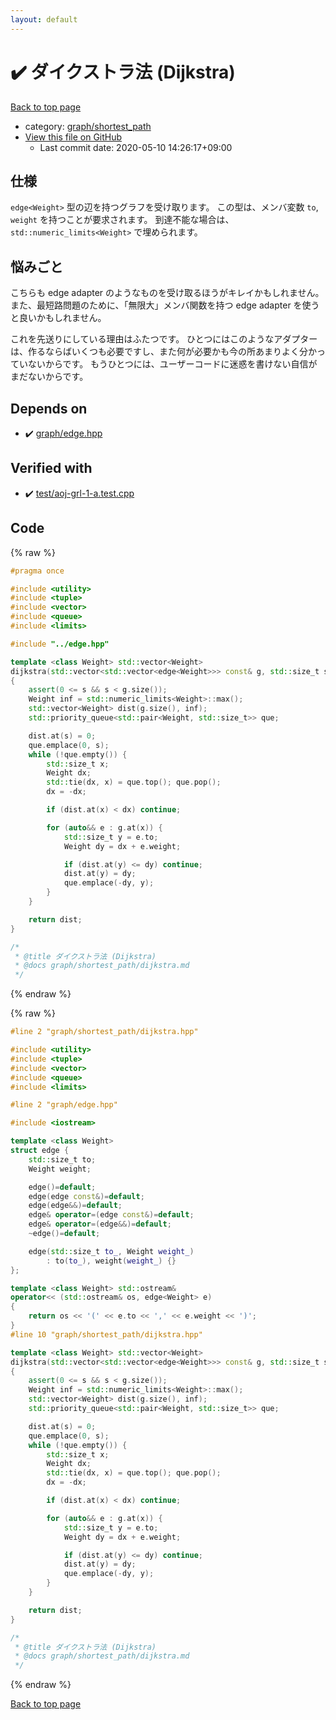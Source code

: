 ```yaml
---
layout: default
---
```


<!-- mathjax config similar to math.stackexchange -->
<script type="text/javascript" async
  src="https://cdnjs.cloudflare.com/ajax/libs/mathjax/2.7.5/MathJax.js?config=TeX-MML-AM_CHTML">
</script>
<script type="text/x-mathjax-config">
  MathJax.Hub.Config({
    TeX: { equationNumbers: { autoNumber: "AMS" }},
    tex2jax: {
      inlineMath: [ ['$','$'] ],
      processEscapes: true
    },
    "HTML-CSS": { matchFontHeight: false },
    displayAlign: "left",
    displayIndent: "2em"
  });
</script>

<script type="text/javascript" src="https://cdnjs.cloudflare.com/ajax/libs/jquery/3.4.1/jquery.min.js"></script>
<script src="https://cdn.jsdelivr.net/npm/jquery-balloon-js@1.1.2/jquery.balloon.min.js" integrity="sha256-ZEYs9VrgAeNuPvs15E39OsyOJaIkXEEt10fzxJ20+2I=" crossorigin="anonymous"></script>
<script type="text/javascript" src="../../../assets/js/copy-button.js"></script>
<link rel="stylesheet" href="../../../assets/css/copy-button.css" />


# :heavy_check_mark: ダイクストラ法 (Dijkstra)

<a href="../../../index.html">Back to top page</a>

* category: <a href="../../../index.html#fff28642b706f0621a80a098b694618d">graph/shortest_path</a>
* <a href="{{ site.github.repository_url }}/blob/master/graph/shortest_path/dijkstra.hpp">View this file on GitHub</a>
    - Last commit date: 2020-05-10 14:26:17+09:00




## 仕様

`edge<Weight>` 型の辺を持つグラフを受け取ります。
この型は、メンバ変数 `to`, `weight` を持つことが要求されます。
到達不能な場合は、`std::numeric_limits<Weight>` で埋められます。


## 悩みごと

こちらも edge adapter のようなものを受け取るほうがキレイかもしれません。
また、最短路問題のために、「無限大」メンバ関数を持つ edge adapter を使うと良いかもしれません。

これを先送りにしている理由はふたつです。
ひとつにはこのようなアダプターは、作るならばいくつも必要ですし、また何が必要かも今の所あまりよく分かっていないからです。
もうひとつには、ユーザーコードに迷惑を書けない自信がまだないからです。




## Depends on

* :heavy_check_mark: <a href="../edge.hpp.html">graph/edge.hpp</a>


## Verified with

* :heavy_check_mark: <a href="../../../verify/test/aoj-grl-1-a.test.cpp.html">test/aoj-grl-1-a.test.cpp</a>


## Code

<a id="unbundled"></a>
{% raw %}
```cpp
#pragma once

#include <utility>
#include <tuple>
#include <vector>
#include <queue>
#include <limits>

#include "../edge.hpp"

template <class Weight> std::vector<Weight>
dijkstra(std::vector<std::vector<edge<Weight>>> const& g, std::size_t s)
{
    assert(0 <= s && s < g.size());
    Weight inf = std::numeric_limits<Weight>::max();
    std::vector<Weight> dist(g.size(), inf);
    std::priority_queue<std::pair<Weight, std::size_t>> que;

    dist.at(s) = 0;
    que.emplace(0, s);
    while (!que.empty()) {
        std::size_t x;
        Weight dx;
        std::tie(dx, x) = que.top(); que.pop();
        dx = -dx;

        if (dist.at(x) < dx) continue;

        for (auto&& e : g.at(x)) {
            std::size_t y = e.to;
            Weight dy = dx + e.weight;

            if (dist.at(y) <= dy) continue;
            dist.at(y) = dy;
            que.emplace(-dy, y);
        }
    }

    return dist;
}

/*
 * @title ダイクストラ法 (Dijkstra)
 * @docs graph/shortest_path/dijkstra.md
 */

```
{% endraw %}

<a id="bundled"></a>
{% raw %}
```cpp
#line 2 "graph/shortest_path/dijkstra.hpp"

#include <utility>
#include <tuple>
#include <vector>
#include <queue>
#include <limits>

#line 2 "graph/edge.hpp"

#include <iostream>

template <class Weight>
struct edge {
    std::size_t to;
    Weight weight;

    edge()=default;
    edge(edge const&)=default;
    edge(edge&&)=default;
    edge& operator=(edge const&)=default;
    edge& operator=(edge&&)=default;
    ~edge()=default;

    edge(std::size_t to_, Weight weight_)
        : to(to_), weight(weight_) {}
};

template <class Weight> std::ostream&
operator<< (std::ostream& os, edge<Weight> e)
{
    return os << '(' << e.to << ',' << e.weight << ')';
}
#line 10 "graph/shortest_path/dijkstra.hpp"

template <class Weight> std::vector<Weight>
dijkstra(std::vector<std::vector<edge<Weight>>> const& g, std::size_t s)
{
    assert(0 <= s && s < g.size());
    Weight inf = std::numeric_limits<Weight>::max();
    std::vector<Weight> dist(g.size(), inf);
    std::priority_queue<std::pair<Weight, std::size_t>> que;

    dist.at(s) = 0;
    que.emplace(0, s);
    while (!que.empty()) {
        std::size_t x;
        Weight dx;
        std::tie(dx, x) = que.top(); que.pop();
        dx = -dx;

        if (dist.at(x) < dx) continue;

        for (auto&& e : g.at(x)) {
            std::size_t y = e.to;
            Weight dy = dx + e.weight;

            if (dist.at(y) <= dy) continue;
            dist.at(y) = dy;
            que.emplace(-dy, y);
        }
    }

    return dist;
}

/*
 * @title ダイクストラ法 (Dijkstra)
 * @docs graph/shortest_path/dijkstra.md
 */

```
{% endraw %}

<a href="../../../index.html">Back to top page</a>

